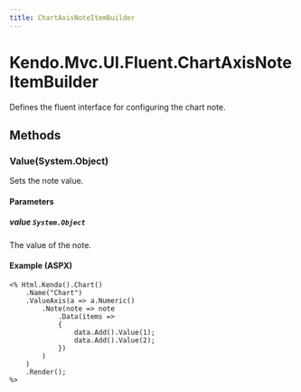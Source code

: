 ```yaml
---
title: ChartAxisNoteItemBuilder
---
```


# Kendo.Mvc.UI.Fluent.ChartAxisNoteItemBuilder
Defines the fluent interface for configuring the chart note.




## Methods


### Value(System.Object)
Sets the note value.


#### Parameters

##### value `System.Object`
The value of the note.




#### Example (ASPX)
    <% Html.Kendo().Chart()
        .Name("Chart")
        .ValueAxis(a => a.Numeric()
            .Note(note => note
                .Data(items =>
                {
                    data.Add().Value(1);
                    data.Add().Value(2);
                })
            )
        )
        .Render();
    %>



